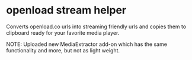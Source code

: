 # openload stream helper
Converts openload.co urls into streaming friendly urls and copies them to clipboard ready for your favorite media player.

NOTE: Uploaded new MediaExtractor add-on which has the same functionality and more, but not as light weight.
